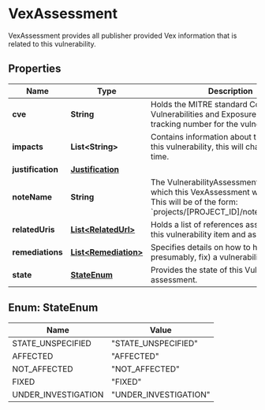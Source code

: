 

# VexAssessment

VexAssessment provides all publisher provided Vex information that is related to this vulnerability.

## Properties

| Name | Type | Description | Notes |
|------------ | ------------- | ------------- | -------------|
|**cve** | **String** | Holds the MITRE standard Common Vulnerabilities and Exposures (CVE) tracking number for the vulnerability. |  [optional] |
|**impacts** | **List&lt;String&gt;** | Contains information about the impact of this vulnerability, this will change with time. |  [optional] |
|**justification** | [**Justification**](Justification.md) |  |  [optional] |
|**noteName** | **String** | The VulnerabilityAssessment note from which this VexAssessment was generated. This will be of the form: &#x60;projects/[PROJECT_ID]/notes/[NOTE_ID]&#x60;. |  [optional] |
|**relatedUris** | [**List&lt;RelatedUrl&gt;**](RelatedUrl.md) | Holds a list of references associated with this vulnerability item and assessment. |  [optional] |
|**remediations** | [**List&lt;Remediation&gt;**](Remediation.md) | Specifies details on how to handle (and presumably, fix) a vulnerability. |  [optional] |
|**state** | [**StateEnum**](#StateEnum) | Provides the state of this Vulnerability assessment. |  [optional] |



## Enum: StateEnum

| Name | Value |
|---- | -----|
| STATE_UNSPECIFIED | &quot;STATE_UNSPECIFIED&quot; |
| AFFECTED | &quot;AFFECTED&quot; |
| NOT_AFFECTED | &quot;NOT_AFFECTED&quot; |
| FIXED | &quot;FIXED&quot; |
| UNDER_INVESTIGATION | &quot;UNDER_INVESTIGATION&quot; |



